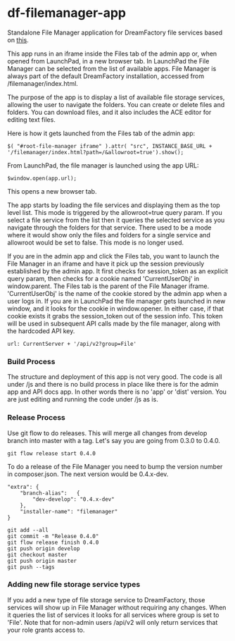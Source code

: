 # df-filemanager-app
Standalone File Manager application for DreamFactory file services based on [this](https://github.com/joni2back/angular-filemanager).

This app runs in an iframe inside the Files tab of the admin app or, when opened from LaunchPad, in a new browser tab. In LaunchPad the File Manager can be selected from the list of available apps. File Manager is always part of the default DreamFactory installation, accessed from /filemanager/index.html.

The purpose of the app is to display a list of available file storage services, allowing the user to navigate the folders. You can create or delete files and folders. You can download files, and it also includes the ACE editor for editing text files.

Here is how it gets launched from the Files tab of the admin app:

```
$( "#root-file-manager iframe" ).attr( "src", INSTANCE_BASE_URL + '/filemanager/index.html?path=/&allowroot=true').show();
```

From LaunchPad, the file manager is launched using the app URL:

```
$window.open(app.url);
```

This opens a new browser tab.

The app starts by loading the file services and displaying them as the top level list. This mode is triggered by the allowroot=true query param. If you select a file service from the list then it queries the selected service as you navigate through the folders for that service. There used to be a mode where it would show only the files and folders for a single service and allowroot would be set to false. This mode is no longer used.

If you are in the admin app and click the Files tab, you want to launch the File Manager in an iframe and have it pick up the session previously established by the admin app. It first checks for session_token as an explicit query param, then checks for a cookie named 'CurrentUserObj' in window.parent. The Files tab is the parent of the File Manager iframe. 'CurrentUserObj' is the name of the cookie stored by the admin app when a user logs in. If you are in LaunchPad the file manager gets launched in new window, and it looks for the cookie in window.opener. In either case, if that cookie exists it grabs the session_token out of the session info. This token will be used in subsequent API calls made by the file manager, along with the hardcoded API key.

```
url: CurrentServer + '/api/v2?group=File'
```

### Build Process

The structure and deployment of this app is not very good. The code is all under /js and there is no build process in place like there is for the admin app and API docs app. In other words there is no 'app' or 'dist' version. You are just editing and running the code under /js as is.

### Release Process

Use git flow to do releases. This will merge all changes from develop branch into master with a tag. Let's say you are going from 0.3.0 to 0.4.0.

```
git flow release start 0.4.0
```

To do a release of the File Manager you need to bump the version number in composer.json. The next version would be 0.4.x-dev.

```
"extra": {
    "branch-alias":   {
        "dev-develop": "0.4.x-dev"
    },
    "installer-name": "filemanager"
}
```

```
git add --all
git commit -m "Release 0.4.0"
git flow release finish 0.4.0
git push origin develop
git checkout master
git push origin master
git push --tags
```

### Adding new file storage service types

If you add a new type of file storage service to DreamFactory, those services will show up in File Manager without requiring any changes. When it queries the list of services it looks for all services where group is set to 'File'. Note that for non-admin users /api/v2 will only return services that your role grants access to.





